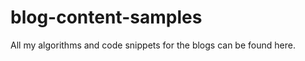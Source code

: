 blog-content-samples
====================

All my algorithms and code snippets for the blogs can be found here.
